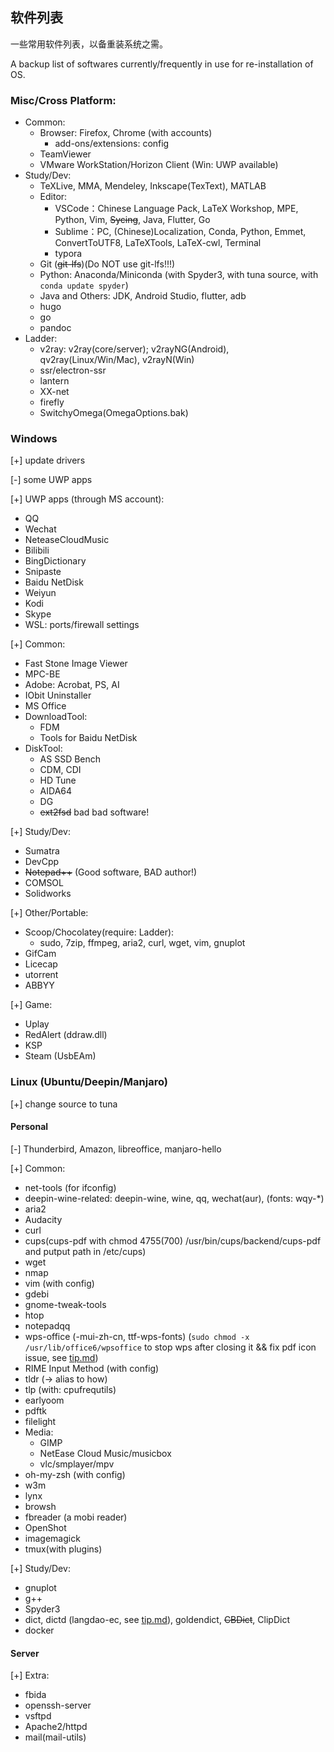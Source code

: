## 软件列表
一些常用软件列表，以备重装系统之需。

A backup list of softwares currently/frequently in use for re-installation of OS.

### Misc/Cross Platform: 
   - Common:
      - Browser: Firefox, Chrome (with accounts)
         - add-ons/extensions: config
      - TeamViewer
      - VMware WorkStation/Horizon Client (Win: UWP available)
   - Study/Dev: 
      - TeXLive, MMA, Mendeley, Inkscape(TexText), MATLAB
      - Editor: 
         - VSCode：Chinese Language Pack, LaTeX Workshop, MPE, Python, Vim, ~~Sycing~~, Java, Flutter, Go
         - Sublime：PC, (Chinese)Localization, Conda, Python, Emmet, ConvertToUTF8, LaTeXTools, LaTeX-cwl, Terminal
         - typora
      - Git (~~git-lfs~~)(Do NOT use git-lfs!!!)
      - Python: Anaconda/Miniconda (with Spyder3, with tuna source, with `` conda update spyder ``)
      - Java and Others: JDK, Android Studio, flutter, adb
      - hugo
      - go
      - pandoc
   - Ladder: 
      - v2ray: v2ray(core/server); v2rayNG(Android), qv2ray(Linux/Win/Mac), v2rayN(Win)
      - ssr/electron-ssr
      - lantern
      - XX-net
      - firefly
      - SwitchyOmega(OmegaOptions.bak)

### Windows
[+] update drivers

[-] some UWP apps

[+] UWP apps (through MS account): 
   - QQ
   - Wechat
   - NeteaseCloudMusic
   - Bilibili
   - BingDictionary
   - Snipaste
   - Baidu NetDisk
   - Weiyun
   - Kodi
   - Skype
   - WSL: ports/firewall settings

[+] Common: 
   - Fast Stone Image Viewer
   - MPC-BE
   - Adobe: Acrobat, PS, AI
   - IObit Uninstaller
   - MS Office
   - DownloadTool: 
      - FDM
      - Tools for Baidu NetDisk
   - DiskTool:
      - AS SSD Bench
      - CDM, CDI
      - HD Tune
      - AIDA64
      - DG
      - ~~ext2fsd~~ bad bad software!

[+] Study/Dev: 
   - Sumatra
   - DevCpp
   - ~~Notepad++~~ (Good software, BAD author!)
   - COMSOL
   - Solidworks

[+] Other/Portable: 
   - Scoop/Chocolatey(require: Ladder): 
      - sudo, 7zip, ffmpeg, aria2, curl, wget, vim, gnuplot
   - GifCam
   - Licecap
   - utorrent
   - ABBYY

[+] Game: 
   - Uplay
   - RedAlert (ddraw.dll)
   - KSP
   - Steam (UsbEAm)

### Linux (Ubuntu/Deepin/Manjaro)
[+] change source to tuna

#### Personal
[-] Thunderbird, Amazon, libreoffice, manjaro-hello

[+] Common: 
   - net-tools (for ifconfig)
   - deepin-wine-related: deepin-wine, wine, qq, wechat(aur), (fonts: wqy-\*)
   - aria2
   - Audacity
   - curl
   - cups(cups-pdf with chmod 4755(700) /usr/bin/cups/backend/cups-pdf and putput path in /etc/cups)
   - wget
   - nmap
   - vim (with config)
   - gdebi
   - gnome-tweak-tools
   - htop
   - notepadqq
   - wps-office (-mui-zh-cn, ttf-wps-fonts) (`` sudo chmod -x /usr/lib/office6/wpsoffice `` to stop wps after closing it && fix pdf icon issue, see [tip.md](tip.md))
   - RIME Input Method (with config)
   - tldr (-> alias to how)
   - tlp (with: cpufrequtils)
   - earlyoom
   - pdftk
   - filelight
   - Media: 
      - GIMP
      - NetEase Cloud Music/musicbox
      - vlc/smplayer/mpv
   - oh-my-zsh (with config)
   - w3m
   - lynx
   - browsh
   - fbreader (a mobi reader)
   - OpenShot
   - imagemagick
   - tmux(with plugins)

[+] Study/Dev: 
   - gnuplot
   - g++
   - Spyder3
   - dict, dictd (langdao-ec, see [tip.md](tip.md)), goldendict, ~~CBDict~~, ClipDict
   - docker 

#### Server
[+] Extra: 
   - fbida
   - openssh-server
   - vsftpd
   - Apache2/httpd
   - mail(mail-utils)
